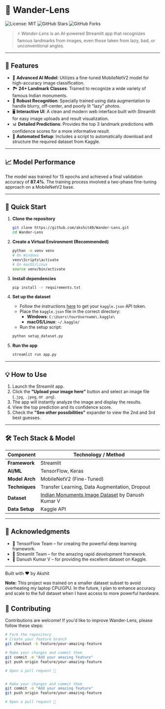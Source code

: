 # 📸 Wander-Lens

![License: MIT](https://img.shields.io/badge/License-MIT-blue.svg)
![GitHub Stars](https://img.shields.io/github/stars/akshit40/Wander-Lens?style=social)
![GitHub Forks](https://img.shields.io/github/forks/akshit40/Wander-Lens?style=social)

> ⚡ *Wander-Lens* is an AI-powered Streamlit app that recognizes famous landmarks from images, even those taken from lazy, bad, or unconventional angles.

---

## 🌟 Features

- 🧠 **Advanced AI Model**: Utilizes a fine-tuned MobileNetV2 model for high-accuracy image classification.
- 🏞️ **24+ Landmark Classes**: Trained to recognize a wide variety of famous Indian monuments.
- 💪 **Robust Recognition**: Specially trained using data augmentation to handle blurry, off-center, and poorly lit "lazy" photos.
- 🖥️ **Interactive UI**: A clean and modern web interface built with Streamlit for easy image uploads and result visualization.
- 📊 **Detailed Predictions**: Provides the top 3 landmark predictions with confidence scores for a more informative result.
- 🚀 **Automated Setup**: Includes a script to automatically download and structure the required dataset from Kaggle.

---

## 📈 Model Performance

The model was trained for 15 epochs and achieved a final validation accuracy of **87.4%**. The training process involved a two-phase fine-tuning approach on a MobileNetV2 base.


---

## 🚀 Quick Start

1. **Clone the repository**
    ```bash
    git clone https://github.com/akshit40/Wander-Lens.git
    cd Wander-Lens
    ```

2. **Create a Virtual Environment (Recommended)**
    ```bash
    python -m venv venv
    # On Windows
    venv\Scripts\activate
    # On macOS/Linux
    source venv/bin/activate
    ```

3. **Install dependencies**
    ```bash
    pip install -r requirements.txt
    ```

4. **Set up the dataset**
    - Follow the instructions [here](https://www.kaggle.com/docs/api) to get your `kaggle.json` API token.
    - Place the `kaggle.json` file in the correct directory:
        - **Windows**: `C:\Users\YourUsername\.kaggle\`
        - **macOS/Linux**: `~/.kaggle/`
    - Run the setup script:
    ```bash
    python setup_dataset.py
    ```

5. **Run the app**
    ```bash
    streamlit run app.py
    ```

---

## 💡 How to Use

1. Launch the Streamlit app.
2. Click the **"Upload your image here"** button and select an image file (`.jpg`, `.jpeg`, or `.png`).
3. The app will instantly analyze the image and display the results.
4. View the top prediction and its confidence score.
5. Check the **"See other possibilities"** expander to view the 2nd and 3rd best guesses.

---

## 🛠️ Tech Stack & Model

| Component       | Technology / Method                                        |
| --------------- | ---------------------------------------------------------- |
| **Framework**   | Streamlit                                                  |
| **AI/ML**       | TensorFlow, Keras                                           |
| **Model Arch**  | MobileNetV2 (Fine-Tuned)                                    |
| **Techniques**  | Transfer Learning, Data Augmentation, Dropout               |
| **Dataset**     | [Indian Monuments Image Dataset](https://www.kaggle.com/datasets/danushkumarv/indian-monuments-image-dataset) by Danush Kumar V |
| **Data Setup**  | Kaggle API                                                  |

---

## 🙏 Acknowledgments

- 🧠 TensorFlow Team – for creating the powerful deep learning framework.
- 🧩 Streamlit Team – for the amazing rapid development framework.
- 💾 Danush Kumar V – for providing the excellent dataset on Kaggle.

---

Built with ❤️ by Akshit

**Note:** This project was trained on a smaller dataset subset to avoid overheating my laptop CPU/GPU. In the future, I plan to enhance accuracy and scale to the full dataset when I have access to more powerful hardware.


## 🤝 Contributing

Contributions are welcome! If you'd like to improve Wander-Lens, please follow these steps:

```bash
# Fork the repository
# Create your feature branch
git checkout -b feature/your-amazing-feature

# Make your changes and commit them
git commit -m "Add your amazing feature"
git push origin feature/your-amazing-feature

# Open a pull request 🚀


# Make your changes and commit them
git commit -m "Add your amazing feature"
git push origin feature/your-amazing-feature

# Open a pull request 🚀
